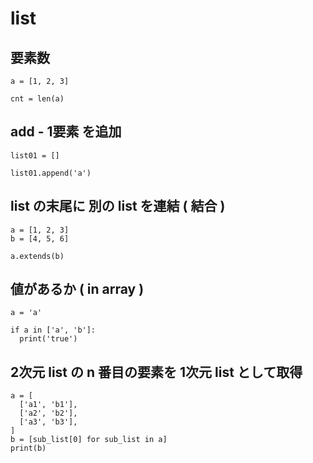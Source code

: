 
# list


## 要素数

```
a = [1, 2, 3]

cnt = len(a)
```


## add  -  1要素 を追加

```
list01 = []

list01.append('a')
```


## list の末尾に 別の list を連結 ( 結合 )

```
a = [1, 2, 3]
b = [4, 5, 6]

a.extends(b)
```


## 値があるか ( in array )

```
a = 'a'

if a in ['a', 'b']:
  print('true')
```


## 2次元 list の n 番目の要素を 1次元 list として取得

```
a = [
  ['a1', 'b1'],
  ['a2', 'b2'],
  ['a3', 'b3'],
]
b = [sub_list[0] for sub_list in a]
print(b)
```



